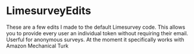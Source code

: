 # LimesurveyEdits


These are a few edits I made to the default Limesurvey code. This allows you to provide every user an individual token without requiring their email. Userful for anonymous surveys. At the moment it specifically works with Amazon Mechanical Turk 
